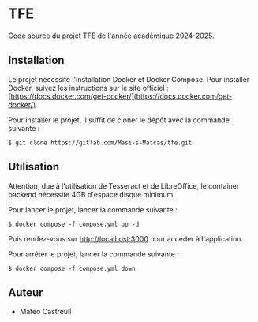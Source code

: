 # TFE

Code source du projet TFE de l'année académique 2024-2025.

## Installation

Le projet nécessite l'installation Docker et Docker Compose. Pour installer Docker, suivez les instructions sur le site officiel : [https://docs.docker.com/get-docker/](https://docs.docker.com/get-docker/).


Pour installer le projet, il suffit de cloner le dépôt avec la commande suivante :

```console
$ git clone https://gitlab.com/Masi-s-Matcas/tfe.git
```

## Utilisation

Attention, due à l'utilisation de Tesseract et de LibreOffice, le container backend nécessite 4GB d'espace disque minimum.

Pour lancer le projet, lancer la commande suivante :

```console
$ docker compose -f compose.yml up -d
```
Puis rendez-vous sur [http://localhost:3000](http://localhost:3000) pour accéder à l'application.


Pour arrêter le projet, lancer la commande suivante :

```console
$ docker compose -f compose.yml down
```

## Auteur

- Mateo Castreuil
